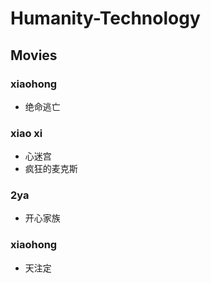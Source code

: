 # Humanity-Technology

## Movies

### xiaohong

- 绝命逃亡

### xiao xi

- 心迷宫
- 疯狂的麦克斯

### 2ya

- 开心家族

### xiaohong

- 天注定
